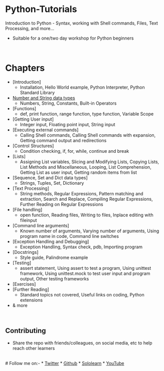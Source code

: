 # <a name="python-basics"></a>Python-Tutorials

Introduction to Python - Syntax, working with Shell commands, Files, Text Processing, and more...

* Suitable for a one/two day workshop for Python beginners

<br>

# <a name="chapters"></a>Chapters

* [Introduction]
    * Installation, Hello World example, Python Interpreter, Python Standard Library
* [Number and String data types](./Number_and_String_datatypes.md)
    * Numbers, String, Constants, Built-in Operators
* [Functions]
    * def, print function, range function, type function, Variable Scope
* [Getting User input]
    * Integer input, Floating point input, String input
* [Executing external commands]
    * Calling Shell commands, Calling Shell commands with expansion, Getting command output and redirections
* [Control Structures]
    * Condition checking, if, for, while, continue and break
* [Lists]
    * Assigning List variables, Slicing and Modifying Lists, Copying Lists, List Methods and Miscellaneous, Looping, List Comprehension, Getting List as user input, Getting random items from list
* [Sequence, Set and Dict data types]
    * Strings, Tuples, Set, Dictionary
* [Text Processing]
    * String methods, Regular Expressions, Pattern matching and extraction, Search and Replace, Compiling Regular Expressions, Further Reading on Regular Expressions
* [File handling]
    * open function, Reading files, Writing to files, Inplace editing with fileinput
* [Command line arguments]
    * Known number of arguments, Varying number of arguments, Using program name in code, Command line switches
* [Exception Handling and Debugging]
    * Exception Handling, Syntax check, pdb, Importing program
* [Docstrings]
    * Style guide, Palindrome example
* [Testing]
    * assert statement, Using assert to test a program, Using unittest framework, Using unittest.mock to test user input and program output, Other testing frameworks
* [Exercises]
* [Further Reading]
    * Standard topics not covered, Useful links on coding, Python extensions
* & more
<br>

## <a name="contributing"></a>Contributing

* Share the repo with friends/colleagues, on social media, etc to help reach other learners

<br>
# Follow me on:-
* <a href="https://twitter.com/PulkitS25464056" >Twitter</a>
* <a href="https://github.com/Pulkit0076" >Github<a>
* <a href="https://www.sololearn.com/Profile/19161584" >Sololearn</a>
* <a href="https://www.youtube.com/channel/UCWvqpm9sTcjgXLkp5Ylro-A/ ?sub_confirmation=1" >YouTube</a>
